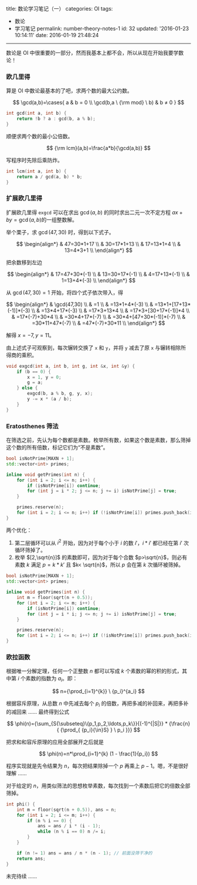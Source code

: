 title: 数论学习笔记（一）
categories: OI
tags: 
  - 数论
  - 学习笔记
permalink: number-theory-notes-1
id: 32
updated: '2016-01-23 10:14:11'
date: 2016-01-19 21:48:24
---

数论是 OI 中很重要的一部分，然而我基本上都不会，所以从现在开始我要学数论！

<!-- more -->

### 欧几里得
算是 OI 中数论最基本的了吧，求两个数的最大公约数。

$$ \gcd(a,b)=\cases{ a & b = 0 \\ \gcd(b,a \ {\rm mod} \ b) & b ≠ 0 } $$

```c++
int gcd(int a, int b) {
	return !b ? a : gcd(b, a % b);
}
```

顺便求两个数的最小公倍数。

$$ {\rm lcm}(a,b)=\frac{a*b}{\gcd(a,b)} $$

写程序时先除后乘防炸。

```c++
int lcm(int a, int b) {
	return a / gcd(a, b) * b;
}
```

### 扩展欧几里得
扩展欧几里得 `exgcd` 可以在求出 $\gcd(a,b)$ 的同时求出二元一次不定方程 $ax+by=\gcd(a,b)$的一组整数解。

举个栗子，求 $\gcd(47,30)$ 时，得到以下式子。

$$
\begin{align*}
& 47=30*1+17 \\
& 30=17*1+13 \\
& 17=13*1+4  \\
& 13=4*3+1   \\
\end{align*}
$$

把余数移到左边

$$
\begin{align*}
& 17=47+30*(-1) \\
& 13=30+17*(-1) \\
& 4=17+13*(-1)  \\
& 1=13+4*(-3)   \\
\end{align*}
$$

从 $\gcd(47,30)=1$ 开始，将四个式子依次带入，得

$$
\begin{align*}
& \gcd(47,30)             \\
& =1                      \\
& =13*1+4*(-3)            \\
& =13*1+[17+13*(-1)]*(-3) \\
& =13*4+17*(-3)           \\
& =17*3+13*4              \\
& =17*3+[30+17*(-1)]*4    \\
& =17*(-7)+30*4           \\
& =30*4+17*(-7)           \\
& =30*4+[47+30*(-1)]*(-7) \\
& =30*11+47*(-7)          \\
& =47*(-7)+30*11          \\
\end{align*}
$$

解得 $x=-7,y=11$。

由上述式子可观察到，每次辗转交换了 `x` 和 `y`，并将 `y` 减去了原 `x` 与辗转相除所得商的乘积。

```c++
void exgcd(int a, int b, int g, int &x, int &y) {
	if (b == 0) {
		x = 1, y = 0;
		g = a;
	} else {
		exgcd(b, a % b, g, y, x);
		y -= x * (a / b);
	}
}
```

### Eratosthenes 筛法
在筛选之前，先认为每个数都是素数。枚举所有数，如果这个数是素数，那么筛掉这个数的所有倍数，标记它们为“不是素数”。

```c++
bool isNotPrime[MAXN + 1];
std::vector<int> primes;

inline void getPrimes(int n) {
	for (int i = 2; i <= n; i++) {
		if (isNotPrime[i]) continue;
		for (int j = i * 2; j <= n; j += i) isNotPrime[j] = true;
	}

	primes.reserve(n);
	for (int i = 2; i <= n; i++) if (!isNotPrime[i]) primes.push_back(i);
}
```

两个优化：
1. 第二层循环可以从 $i^2$ 开始，因为对于每个小于 $i$ 的数 $i'$，$i*i'$ 都已经在第 $i'$ 次循环筛掉了。
2. 枚举 $[2,\sqrt{n}]$ 的素数即可，因为对于每个合数 $p>\sqrt{n}$，则必有素数 $k$ 满足 $p=k*k'$ 且 $k< \sqrt{n}$，所以 $p$ 会在第 $k$ 次循环被筛掉。

```c++
bool isNotPrime[MAXN + 1];
std::vector<int> primes;

inline void getPrimes(int n) {
	int m = floor(sqrt(n + 0.5));
	for (int i = 2; i <= m; i++) {
		if (isNotPrime[i]) continue;
		for (int j = i * i; j <= n; j += i) isNotPrime[j] = true;
	}

	primes.reserve(n);
	for (int i = 2; i <= n; i++) if (!isNotPrime[i]) primes.push_back(i);
}
```

### 欧拉函数
根据唯一分解定理，任何一个正整数 $n$ 都可以写成 $k$ 个素数的幂的积的形式，其中第 $i$ 个素数的指数为 $a_i$。即：

$$ n={\prod_{i=1}^{k}} \ {p_i}^{a_i} $$

根据容斥原理，从总数 $n$ 中先减去每个 $p_i$ 的倍数，再把多减的补回来，再把多补的减回来 …… 最终得到公式

$$ \phi(n)={\sum_{S{\subseteq}\{p_1,p_2,\ldots,p_k\}}{(-1)^{|S|}} *  {\frac{n}{ {\prod_{ {p_i}{\in}S} } \ p_i }}} $$

把求和和容斥原理的应用全部展开之后就是

$$ \phi(n)=n*\prod_{i=1}^{k} (1 - \frac{1}{p_i}) $$

程序实现就是先令结果为 $n$，每次把结果除掉一个 $p$ 再乘上 $p-1$。嗯，不是很好理解 ……

对于给定的 $n$，用类似筛法的思想枚举素数，每次找到一个素数后把它的倍数全部筛掉。

```c++
int phi() {
	int m = floor(sqrt(n + 0.5)), ans = n;
	for (int i = 2; i <= m; i++) {
		if (n % i == 0) {
			ans = ans / i * (i - 1);
			while (n % i == 0) n /= i;
		}
	}

	if (n != 1) ans = ans / n * (n - 1); // 前面没筛干净的
	return ans;
}
```

未完待续 ……